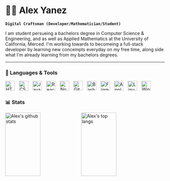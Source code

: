 # 🧑‍💻 Alex Yanez

**`Digital Craftsman (Developer/Mathematician/Student)`**

I am student persueing a bachelors degree in Computer Science & Engineering, and as well as Applied Mathematics at the University of California, Merced. I'm working towards to becomeing a full-stack developer by learning new concempts everyday on my free time, along side what I'm already learning from my bachelors degrees.

---

### 🧰 Languages & Tools

<img align="left" alt="HTML Icon" width="30px" style="padding-right:10px;" src="https://cdn.jsdelivr.net/gh/devicons/devicon@latest/icons/html5/html5-original.svg" />
<img align="left" alt="CSS Icon" width="30px" style="padding-right:10px;" src="https://cdn.jsdelivr.net/gh/devicons/devicon@latest/icons/css3/css3-original.svg" />
<img align="left" alt="JavaScript Icon" width="30px" style="padding-right:10px;" src="https://cdn.jsdelivr.net/gh/devicons/devicon@latest/icons/javascript/javascript-original.svg" />
<img align="left" alt="React Icon" width="30px" style="padding-right:10px;" src="https://cdn.jsdelivr.net/gh/devicons/devicon@latest/icons/react/react-original.svg" />
<img align="left" alt="Node Icon" width="30px" style="padding-right:10px;" src="https://cdn.jsdelivr.net/gh/devicons/devicon@latest/icons/nodejs/nodejs-original-wordmark.svg" />
<img align="left" alt="Git Icon" width="30px" style="padding-right:10px;" src="https://cdn.jsdelivr.net/gh/devicons/devicon@latest/icons/git/git-original.svg" />
<img align="left" alt="Bash Icon" width="30px" style="padding-right:10px;" src="https://cdn.jsdelivr.net/gh/devicons/devicon@latest/icons/bash/bash-original.svg" />
<img align="left" alt="Figma Icon" width="30px" style="padding-right:10px;" src="https://cdn.jsdelivr.net/gh/devicons/devicon@latest/icons/figma/figma-original.svg" />
<img align="left" alt="Apple Icon" width="30px" style="padding-right:10px;" src="https://cdn.jsdelivr.net/gh/devicons/devicon@latest/icons/apple/apple-original.svg" />
<img align="left" alt="Linux Icon" width="30px" style="padding-right:10px;" src="https://cdn.jsdelivr.net/gh/devicons/devicon@latest/icons/linux/linux-original.svg" />
<img align="left" alt="Windows Icon" width="30px" style="padding-right:10px;" src="https://cdn.jsdelivr.net/gh/devicons/devicon@latest/icons/windows11/windows11-original.svg" />
<br />

#

### 📊 Stats

<img align="left" width="47%" height="200px" src="https://github-readme-stats.vercel.app/api?username=A13xYanez&show_icons=true&include_all_commits=true&theme=tokyonight&hide_border=true" alt="Alex's github stats" /> <img align="left" width="47%" height="200px" src="https://github-readme-stats.vercel.app/api/top-langs/?username=A13xYanez&layout=compact&theme=tokyonight&hide_border=true" alt="Alex's top langs"/>

